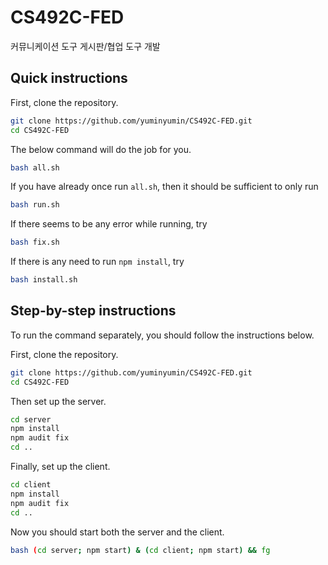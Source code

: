 # CS492C-FED
커뮤니케이션 도구 게시판/협업 도구 개발

## Quick instructions

First, clone the repository.
```bash
git clone https://github.com/yuminyumin/CS492C-FED.git
cd CS492C-FED
```

The below command will do the job for you.
```bash
bash all.sh
```

If you have already once run `all.sh`,
then it should be sufficient to only run
```bash
bash run.sh
```

If there seems to be any error while running, try
```bash
bash fix.sh
```

If there is any need to run `npm install`, try
```bash
bash install.sh
```

## Step-by-step instructions

To run the command separately, you should follow the instructions below.

First, clone the repository.
```bash
git clone https://github.com/yuminyumin/CS492C-FED.git
cd CS492C-FED
```

Then set up the server.
```bash
cd server
npm install
npm audit fix
cd ..
```

Finally, set up the client.
```bash
cd client
npm install
npm audit fix
cd ..
```

Now you should start both the server and the client.
```bash
bash (cd server; npm start) & (cd client; npm start) && fg
```
